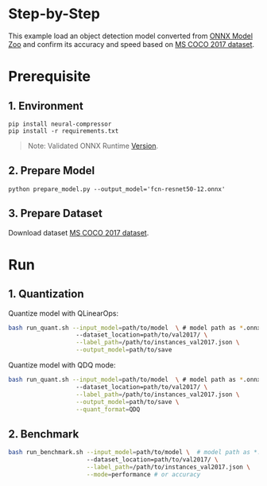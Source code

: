# Step-by-Step

This example load an object detection model converted from [ONNX Model Zoo](https://github.com/onnx/models) and confirm its accuracy and speed based on [MS COCO 2017 dataset](https://cocodataset.org/#download).

# Prerequisite

## 1. Environment

```shell
pip install neural-compressor
pip install -r requirements.txt
```

> Note: Validated ONNX Runtime [Version](/docs/source/installation_guide.md#validated-software-environment).

## 2. Prepare Model

```shell
python prepare_model.py --output_model='fcn-resnet50-12.onnx'
```

## 3. Prepare Dataset

Download dataset [MS COCO 2017 dataset](https://cocodataset.org/#download).

# Run

## 1. Quantization

Quantize model with QLinearOps:

```bash
bash run_quant.sh --input_model=path/to/model  \ # model path as *.onnx
                   --dataset_location=path/to/val2017/ \
                   --label_path=/path/to/instances_val2017.json \
                   --output_model=path/to/save
```

Quantize model with QDQ mode:

```bash
bash run_quant.sh --input_model=path/to/model  \ # model path as *.onnx
                   --dataset_location=path/to/val2017/ \
                   --label_path=/path/to/instances_val2017.json \
                   --output_model=path/to/save \
                   --quant_format=QDQ
```

## 2. Benchmark

```bash
bash run_benchmark.sh --input_model=path/to/model \  # model path as *.onnx
                      --dataset_location=path/to/val2017/ \
                      --label_path=/path/to/instances_val2017.json \
                      --mode=performance # or accuracy
```
